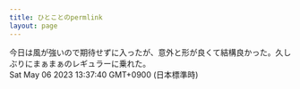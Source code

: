 ```yaml
---
title: ひとことのpermlink
layout: page
---
```

<div class="box" dt="1683347860294">
  今日は風が強いので期待せずに入ったが、意外と形が良くて結構良かった。久しぶりにまぁまぁのレギュラーに乗れた。
  <div class="content is-small">Sat May 06 2023 13:37:40 GMT+0900 (日本標準時)</div>
</div>